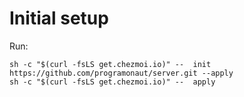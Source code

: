 # Initial setup

Run:
```
sh -c "$(curl -fsLS get.chezmoi.io)" --  init https://github.com/programonaut/server.git --apply
sh -c "$(curl -fsLS get.chezmoi.io)" --  apply
```